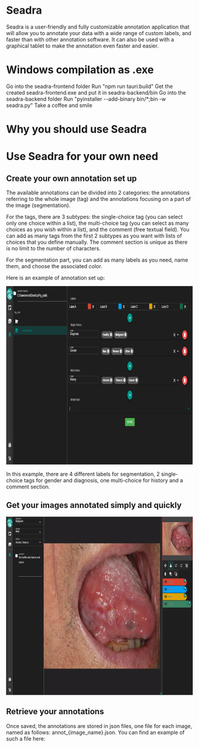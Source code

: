 # Seadra

Seadra is a user-friendly and fully customizable annotation application that will allow you to annotate your data with a wide range of custom labels, and faster than with other annotation software.
It can also be used with a graphical tablet to make the annotation even faster and easier.

# Windows compilation as .exe
Go into the seadra-frontend folder
Run "npm run tauri:build"
Get the created seadra-frontend.exe and put it in seadra-backend/bin
Go into the seadra-backend folder
Run "pyinstaller --add-binary bin/*;bin -w seadra.py"
Take a coffee and smile

# Why you should use Seadra

<!-- Annotation time benchmark -->

# Use Seadra for your own need

## Create your own annotation set up

The available annotations can be divided into 2 categories: the annotations referring to the whole image (tag) and the annotations focusing on a part of the image (segmentation).

For the tags, there are 3 subtypes: the single-choice tag (you can select only one choice within a list), the multi-choice tag (you can select as many choices as you wish within a list), and the comment (free textual field). You can add as many tags from the first 2 subtypes as you want with lists of choices that you define manually. The comment section is unique as there is no limit to the number of characters.

For the segmentation part, you can add as many labels as you need, name them, and choose the associated color.

Here is an example of annotation set up: 

<img src="/doc_img/setup.PNG" height="480"/>

In this example, there are 4 different labels for segmentation, 2 single-choice tags for gender and diagnosis, one multi-choice for history and a comment section.

## Get your images annotated simply and quickly

<img src="/doc_img/annot_demo.png" height="480"/>

## Retrieve your annotations

Once saved, the annotations are stored in json files, one file for each image, named as follows: annot_{image_name}.json. You can find an example of such a file here:

<!--Add json content-->



